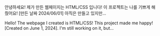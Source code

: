 안녕하세요! 제가 만든 웹페이지는 HTML/CSS 입니다!
이 프로젝트는 나를 기쁘게 해줬어요!
[만든 날짜 2024/06/01]
아직은 만들고 있지만...

Hello! The webpage I created is HTML/CSS!
This project made me happy!
[Created on June 1, 2024].
I'm still working on it, but...
